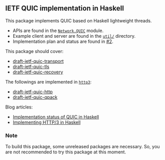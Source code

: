 ## IETF QUIC implementation in Haskell

This package implements QUIC based on Haskell lightweight threads.

- APIs are found in the [`Network.QUIC`](https://github.com/kazu-yamamoto/quic/blob/master/Network/QUIC.hs) module.
- Example client and server are found in the [`util/`](https://github.com/kazu-yamamoto/quic/tree/master/util) directory.
- Implementation plan and status are found in [#2](https://github.com/kazu-yamamoto/quic/issues/2).

This package should cover:

- [draft-ietf-quic-transport](https://tools.ietf.org/html/draft-ietf-quic-transport)
- [draft-ietf-quic-tls](https://tools.ietf.org/html/draft-ietf-quic-tls)
- [draft-ietf-quic-recovery](https://tools.ietf.org/html/draft-ietf-quic-recovery)

The followings are implemented in [`http3`](https://github.com/kazu-yamamoto/http3):

- [draft-ietf-quic-http](https://tools.ietf.org/html/draft-ietf-quic-http)
- [draft-ietf-quic-qpack](https://tools.ietf.org/html/draft-ietf-quic-qpack)

Blog articles:

- [Implementation status of QUIC in Haskell](https://kazu-yamamoto.hatenablog.jp/entry/2020/02/18/145038)
- [Implementing HTTP/3 in Haskell](https://kazu-yamamoto.hatenablog.jp/entry/2020/06/09/155236)

### Note

To build this package, some unreleased packages are necessary. So, you are not recommended to try this package at this moment.
